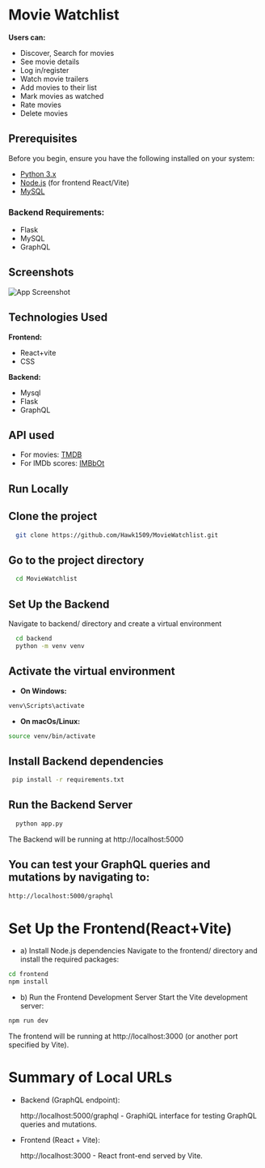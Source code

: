 
# Movie Watchlist 

**Users can:**
- Discover, Search for movies
- See movie details
- Log in/register
- Watch movie trailers
- Add movies to their list
- Mark movies as watched
- Rate movies
- Delete movies

## Prerequisites
Before you begin, ensure you have the following installed on your system:
- [Python 3.x](https://www.python.org/downloads/)
- [Node.js](https://nodejs.org/en/download/package-manager) (for frontend React/Vite)
- [MySQL](https://www.mysql.com/downloads/)

### Backend Requirements:
- Flask
- MySQL
- GraphQL



## Screenshots

![App Screenshot](https://www.etsy.com/market/movie_watchlist)


## Technologies Used

**Frontend:**
- React+vite
- CSS

**Backend:**
- Mysql
- Flask
- GraphQL


## API used

 - For movies: [TMDB](https://developer.themoviedb.org/docs/getting-started)
 - For IMDb scores: [IMBbOt](https://github.com/TelegramPlayGround/Free-Movie-Series-DB-API)


## Run Locally

## Clone the project

```bash
  git clone https://github.com/Hawk1509/MovieWatchlist.git
```

## Go to the project directory

```bash
  cd MovieWatchlist
```
## Set Up the Backend

Navigate to backend/ directory and create a virtual environment

```bash
  cd backend
  python -m venv venv
```
## Activate the virtual environment

- **On Windows:**
```bash
venv\Scripts\activate
```
- **On macOs/Linux:**
```bash
source venv/bin/activate
```

## Install Backend dependencies

```bash
 pip install -r requirements.txt

```

## Run the Backend Server
```bash
  python app.py

```

The Backend will be running at http://localhost:5000

## You can test your GraphQL queries and mutations by navigating to:
```bash
http://localhost:5000/graphql

```
# Set Up the Frontend(React+Vite)

- a) Install Node.js dependencies
Navigate to the frontend/ directory and install the required packages: 

```bash
cd frontend
npm install
```
- b) Run the Frontend Development Server
Start the Vite development server:
```bash
npm run dev
```
The frontend will be running at http://localhost:3000 (or another port specified by Vite).

# Summary of Local URLs
- Backend (GraphQL endpoint):

    http://localhost:5000/graphql - GraphiQL interface for testing GraphQL queries and mutations.

- Frontend (React + Vite):

    http://localhost:3000 - React front-end served by Vite.